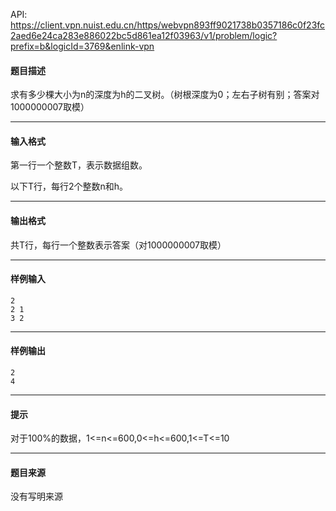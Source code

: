 API: https://client.vpn.nuist.edu.cn/https/webvpn893ff9021738b0357186c0f23fc2aed6e24ca283e886022bc5d861ea12f03963/v1/problem/logic?prefix=b&logicId=3769&enlink-vpn

#### 题目描述

求有多少棵大小为n的深度为h的二叉树。（树根深度为0；左右子树有别；答案对1000000007取模）

---

#### 输入格式

第一行一个整数T，表示数据组数。

以下T行，每行2个整数n和h。

---

#### 输出格式

共T行，每行一个整数表示答案（对1000000007取模）

---

#### 样例输入
```
2
2 1
3 2
```

---

#### 样例输出
```
2
4
```

---

#### 提示

对于100%的数据，1<=n<=600,0<=h<=600,1<=T<=10

---

#### 题目来源

没有写明来源